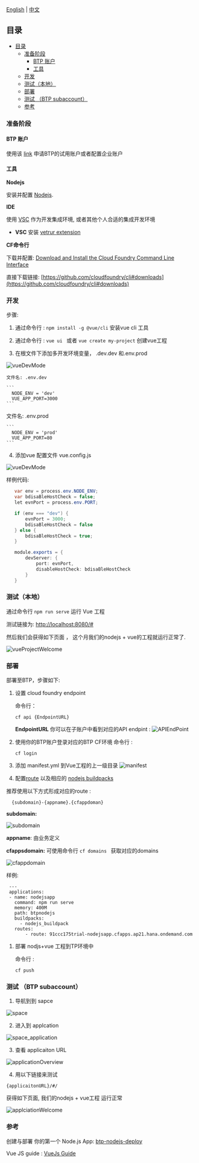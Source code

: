 [English](/btp_nodejsdemo/README.md) | [中文](/btp_nodejsdemo/README.md)

## 目录
- [目录](#目录)
  - [准备阶段](#准备阶段)
    - [BTP 账户](#btp-账户)
    - [工具](#工具)
  - [开发](#开发)
  - [测试（本地）](#测试本地)
  - [部署](#部署)
  - [测试 （BTP subaccount）](#测试-btp-subaccount)
  - [参考](#参考)

### 准备阶段 

#### BTP 账户

使用该 [link](https://help.sap.com/viewer/65de2977205c403bbc107264b8eccf4b/Cloud/en-US/e50ab7b423f04a8db301d7678946626e.html) 申请BTP的试用账户或者配置企业账户

#### 工具

   **Nodejs** 

   安装并配置 [Nodejs](https://nodejs.org/en/).

   **IDE** 
    
  使用 [VSC](https://code.visualstudio.com/) 作为开发集成环境, 或者其他个人合适的集成开发环境 
   
   * **VSC**
        安装 [vetrur extension](https://marketplace.visualstudio.com/items?itemName=octref.vetur)

  **CF命令行**
     
   下载并配置: [Download and Install the Cloud Foundry Command Line Interface](https://help.sap.com/viewer/65de2977205c403bbc107264b8eccf4b/Cloud/en-US/4ef907afb1254e8286882a2bdef0edf4.html)
   
   直接下载链接: [https://github.com/cloudfoundry/cli#downloads](https://github.com/cloudfoundry/cli#downloads)

### 开发

步骤:

1.  通过命令行 : `npm install -g @vue/cli` 安装vue cli 工具

2.  通过命令行 : `vue ui ` 或者 `vue create my-project` 创建vue工程

3.  在根文件下添加多开发环境变量， .dev.dev 和.env.prod
   
   ![vueDevMode](/btp_nodejsdemo/img/vueDevMode.png)

    文件名: .env.dev

    ```
      NODE_ENV = 'dev'
      VUE_APP_PORT=3000
    ```

   文件名: .env.prod

    ```
      NODE_ENV = 'prod'
      VUE_APP_PORT=80
    ```

4.  添加vue 配置文件 vue.config.js 
   
   ![vueDevMode](/btp_nodejsdemo/img/vueConfigJS.png)

  样例代码:

   ```Java Script
      var env = process.env.NODE_ENV;
      var bdisaBleHostCheck = false;
      let evnPort = process.env.PORT;

      if (env === "dev") {
          evnPort = 3000;
          bdisaBleHostCheck = false
      } else {
          bdisaBleHostCheck = true;
      }

      module.exports = {
          devServer: {
              port: evnPort,
              disableHostCheck: bdisaBleHostCheck
          }
      }
   ```

### 测试（本地）

通过命令行 ```npm run serve``` 运行 Vue 工程

测试链接为: [http://localhost:8080/#](http://localhost:8080/#)

然后我们会获得如下页面 ， 这个月我们的nodejs + vue的工程就运行正常了.

![vueProjectWelcome](/btp_nodejsdemo/img/vueProjectWelcome.png)

### 部署

部署至BTP，步骤如下:
1. 设置 cloud foundry endpoint
   
   命令行：

      ```cf api {EndpointURL} ```

   **EndpointURL** 你可以在子账户中看到对应的API endpint :
   ![APIEndPoint](/btp_nodejsdemo/img/APIEndPoint.png)

2. 使用你的BTP账户登录对应的BTP CF环境
   命令行 :

      ```cf login ```

3. 添加 manifest.yml 到Vue工程的上一级目录
   ![manifest](/btp_nodejsdemo/img/manifest.png)
4.  配置[route](https://help.sap.com/viewer/65de2977205c403bbc107264b8eccf4b/Cloud/en-US/53daaafe8f8345fc9b8497b86d17c9d9.html?q=routes) 以及相应的 [nodejs buildpacks](https://help.sap.com/viewer/65de2977205c403bbc107264b8eccf4b/Cloud/en-US/3a7a0bece0d044eca59495965d8a0237.html)

推荐使用以下方式形成对应的route :

 ```
   {subdomain}-{appname}.{cfappdoman}
 ```

**subdomain:** 

![subdomain](/btp_nodejsdemo/img/subdomain.png)

**appname**: 由业务定义

**cfappsdomain:** 可使用命令行 ```cf domains ``` 获取对应的domains

![cfappdomain](/btp_nodejsdemo/img/cfappdoman.png)

样例:

   ```
    ---
    applications:
    - name: nodejsapp
      command: npm run serve
      memory: 400M
      path: btpnodejs
      buildpacks: 
        - nodejs_buildpack
      routes: 
          - route: 91ccc175trial-nodejsapp.cfapps.ap21.hana.ondemand.com 
   ```
1. 部署 nodjs+vue 工程到TP环境中
   
   命令行 :
   
    ```cf push ```

### 测试 （BTP subaccount）

1. 导航到到 sapce
   
 ![space](/btp_nodejsdemo/img/space.png)

2. 进入到 applcation 
   
 ![space_application](/btp_nodejsdemo/img/space_application.png)

3.  查看 applicaiton URL
   
 ![applicationOverview](/btp_nodejsdemo/img/applicaiton_overview.png)

4.  用以下链接来测试
   
   ```
   {applicaitonURL}/#/
   ```

   获得如下页面, 我们的nodejs + vue工程 运行正常

   ![applciationWelcome](/btp_nodejsdemo/img/ApplicationWelcome.png)

### 参考
创建与部署 你的第一个 Node.js App: [btp-nodejs-deploy](https://developers.sap.com/group.scp-5-node.html)

Vue JS guide :  [VueJs Guide](https://cli.vuejs.org/guide/)

